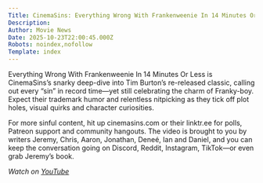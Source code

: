 ```yaml
---
Title: CinemaSins: Everything Wrong With Frankenweenie In 14 Minutes Or Less
Description: 
Author: Movie News
Date: 2025-10-23T22:00:45.000Z
Robots: noindex,nofollow
Template: index
---
```

<p>Everything Wrong With Frankenweenie In 14 Minutes Or Less is CinemaSins’s snarky deep-dive into Tim Burton’s re-released classic, calling out every “sin” in record time—yet still celebrating the charm of Franky-boy. Expect their trademark humor and relentless nitpicking as they tick off plot holes, visual quirks and character curiosities.</p>

<p>For more sinful content, hit up cinemasins.com or their linktr.ee for polls, Patreon support and community hangouts. The video is brought to you by writers Jeremy, Chris, Aaron, Jonathan, Deneé, Ian and Daniel, and you can keep the conversation going on Discord, Reddit, Instagram, TikTok—or even grab Jeremy’s book.</p>

<p><em>Watch on <a href="https://www.youtube.com/watch?v=jAM8R6GO3g8" rel="noopener noreferrer">YouTube</a></em></p>


